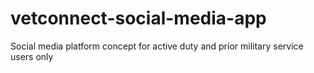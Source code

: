 # vetconnect-social-media-app
Social media platform concept for active duty and prior military service users only
